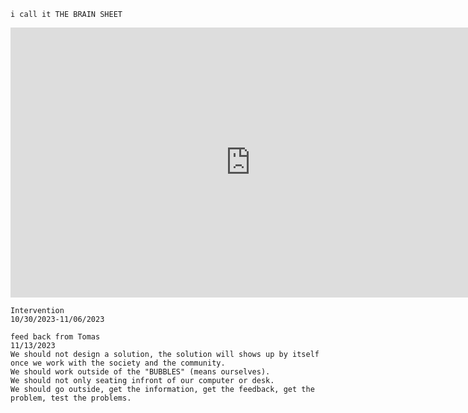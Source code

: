 ```
i call it THE BRAIN SHEET
```

<iframe width="768" height="432" src="https://miro.com/app/embed/uXjVNbm96Ts=/?pres=1&frameId=3458764568634656708&embedId=241873650669" frameborder="0" scrolling="no" allow="fullscreen; clipboard-read; clipboard-write" allowfullscreen></iframe>

```
Intervention
10/30/2023-11/06/2023
```

```
feed back from Tomas 
11/13/2023
We should not design a solution, the solution will shows up by itself once we work with the society and the community.
We should work outside of the "BUBBLES" (means ourselves). 
We should not only seating infront of our computer or desk. 
We should go outside, get the information, get the feedback, get the problem, test the problems.
```